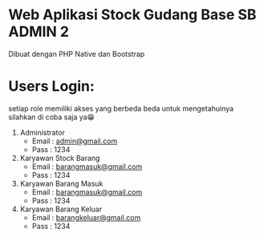 # Web Aplikasi Stock Gudang Base SB ADMIN 2
Dibuat dengan PHP Native dan Bootstrap

# Users Login:
setiap role memiliki akses yang berbeda beda untuk mengetahuinya silahkan di coba saja ya😁
1. Administrator
   - Email : admin@gmail.com
   - Pass  : 1234
2. Karyawan Stock Barang
   - Email : barangmasuk@gmail.com
   - Pass  : 1234
3. Karyawan Barang Masuk
   - Email : barangmasuk@gmail.com
   - Pass  : 1234
4. Karyawan Barang Keluar
   - Email : barangkeluar@gmail.com
   - Pass  : 1234
